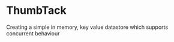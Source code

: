 ThumbTack
=========

Creating a simple in memory, key value datastore which supports concurrent behaviour